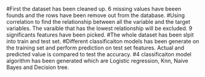 #First the dataset has been cleaned up. 6 missing values have beeen founds and the rows have been remove out from the database.
#Using correlation to find the relationship between all the variable and the target variables. The varaible that has the lowest relationship will be excluded. 9 significants features have been picked.
#The whole dataset has been slpit into train and test set. 
#Different classificaiton models has been generate on the training set and perform prediction on test set features. Actual and predicted value is compared to test the accuracy.
#4 classificaiton model algorithm has been generated which are Logistic regression, Knn, Naive Bayes and Decision tree.
